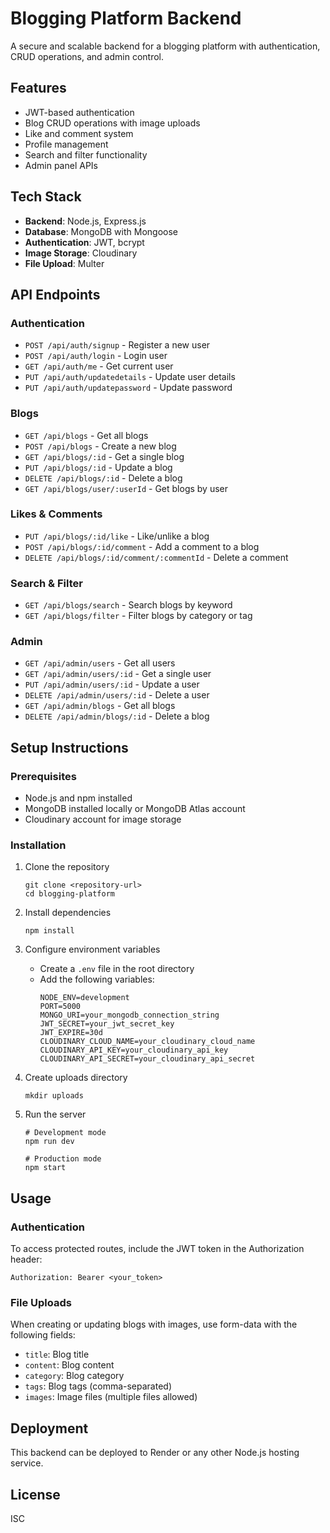 # Blogging Platform Backend

A secure and scalable backend for a blogging platform with authentication, CRUD operations, and admin control.

## Features

- JWT-based authentication
- Blog CRUD operations with image uploads
- Like and comment system
- Profile management
- Search and filter functionality
- Admin panel APIs

## Tech Stack

- **Backend**: Node.js, Express.js
- **Database**: MongoDB with Mongoose
- **Authentication**: JWT, bcrypt
- **Image Storage**: Cloudinary
- **File Upload**: Multer

## API Endpoints

### Authentication
- `POST /api/auth/signup` - Register a new user
- `POST /api/auth/login` - Login user
- `GET /api/auth/me` - Get current user
- `PUT /api/auth/updatedetails` - Update user details
- `PUT /api/auth/updatepassword` - Update password

### Blogs
- `GET /api/blogs` - Get all blogs
- `POST /api/blogs` - Create a new blog
- `GET /api/blogs/:id` - Get a single blog
- `PUT /api/blogs/:id` - Update a blog
- `DELETE /api/blogs/:id` - Delete a blog
- `GET /api/blogs/user/:userId` - Get blogs by user

### Likes & Comments
- `PUT /api/blogs/:id/like` - Like/unlike a blog
- `POST /api/blogs/:id/comment` - Add a comment to a blog
- `DELETE /api/blogs/:id/comment/:commentId` - Delete a comment

### Search & Filter
- `GET /api/blogs/search` - Search blogs by keyword
- `GET /api/blogs/filter` - Filter blogs by category or tag

### Admin
- `GET /api/admin/users` - Get all users
- `GET /api/admin/users/:id` - Get a single user
- `PUT /api/admin/users/:id` - Update a user
- `DELETE /api/admin/users/:id` - Delete a user
- `GET /api/admin/blogs` - Get all blogs
- `DELETE /api/admin/blogs/:id` - Delete a blog

## Setup Instructions

### Prerequisites
- Node.js and npm installed
- MongoDB installed locally or MongoDB Atlas account
- Cloudinary account for image storage

### Installation

1. Clone the repository
   ```
   git clone <repository-url>
   cd blogging-platform
   ```

2. Install dependencies
   ```
   npm install
   ```

3. Configure environment variables
   - Create a `.env` file in the root directory
   - Add the following variables:
     ```
     NODE_ENV=development
     PORT=5000
     MONGO_URI=your_mongodb_connection_string
     JWT_SECRET=your_jwt_secret_key
     JWT_EXPIRE=30d
     CLOUDINARY_CLOUD_NAME=your_cloudinary_cloud_name
     CLOUDINARY_API_KEY=your_cloudinary_api_key
     CLOUDINARY_API_SECRET=your_cloudinary_api_secret
     ```

4. Create uploads directory
   ```
   mkdir uploads
   ```

5. Run the server
   ```
   # Development mode
   npm run dev
   
   # Production mode
   npm start
   ```

## Usage

### Authentication

To access protected routes, include the JWT token in the Authorization header:

```
Authorization: Bearer <your_token>
```

### File Uploads

When creating or updating blogs with images, use form-data with the following fields:
- `title`: Blog title
- `content`: Blog content
- `category`: Blog category
- `tags`: Blog tags (comma-separated)
- `images`: Image files (multiple files allowed)

## Deployment

This backend can be deployed to Render or any other Node.js hosting service.

## License

ISC